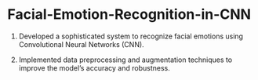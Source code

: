 # Facial-Emotion-Recognition-in-CNN

1. Developed a sophisticated system to recognize facial emotions using Convolutional Neural Networks (CNN).
  
2. Implemented data preprocessing and augmentation techniques to improve the model’s accuracy and robustness.
